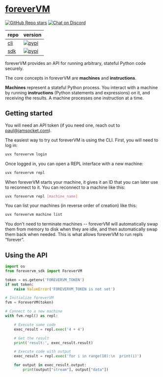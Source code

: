 [foreverVM](https://forevervm.com)
==================================

[![GitHub Repo stars](https://img.shields.io/github/stars/jamsocket/forevervm?style=social)](https://github.com/jamsocket/forevervm)
[![Chat on Discord](https://img.shields.io/discord/939641163265232947?color=404eed&label=discord)](https://discord.gg/N5sEpsuhh9)

| repo                                                | version                     |
|-----------------------------------------------------|-----------------------------|
| [cli](https://github.com/jamsocket/forevervm) | [![pypi](https://img.shields.io/pypi/v/forevervm)](https://pypi.org/project/forevervm/) |
| [sdk](https://github.com/jamsocket/forevervm) | [![pypi](https://img.shields.io/pypi/v/forevervm-sdk)](https://pypi.org/project/forevervm-sdk/) |

foreverVM provides an API for running arbitrary, stateful Python code securely.

The core concepts in foreverVM are **machines** and **instructions**.

**Machines** represent a stateful Python process. You interact with a machine by running **instructions**
(Python statements and expressions) on it, and receiving the results. A machine processes one instruction
at a time.

Getting started
---------------

You will need an API token (if you need one, reach out to [paul@jamsocket.com](mailto:paul@jamsocket.com)).

The easiest way to try out foreverVM is using the CLI. First, you will need to log in:

```bash
uvx forevervm login
```

Once logged in, you can open a REPL interface with a new machine:

```bash
uvx forevervm repl
```

When foreverVM starts your machine, it gives it an ID that you can later use to reconnect to it. You can reconnect to a machine like this:

```bash
uvx forevervm repl [machine_name]
```

You can list your machines (in reverse order of creation) like this:

```bash
uvx forevervm machine list
```

You don't need to terminate machines -- foreverVM will automatically swap them from memory to disk when they are idle, and then
automatically swap them back when needed. This is what allows foreverVM to run repls “forever”.

Using the API
-------------

```python
import os
from forevervm_sdk import ForeverVM

token = os.getenv('FOREVERVM_TOKEN')
if not token:
    raise ValueError('FOREVERVM_TOKEN is not set')

# Initialize foreverVM
fvm = ForeverVM(token)

# Connect to a new machine
with fvm.repl() as repl:

    # Execute some code
    exec_result = repl.exec('4 + 4')

    # Get the result
    print('result:', exec_result.result)

    # Execute code with output
    exec_result = repl.exec('for i in range(10):\n  print(i)')

    for output in exec_result.output:
        print(output["stream"], output["data"])
```
